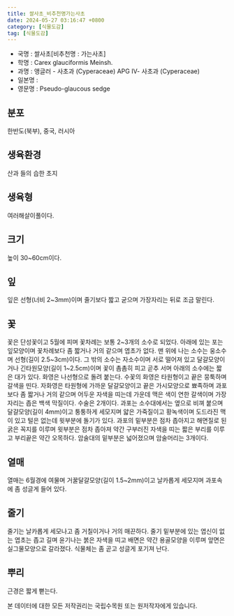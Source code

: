 ```yaml
---
title: 쌀사초_비추천명가는사초
date: 2024-05-27 03:16:47 +0800
category: [식물도감]
tag: [식물도감]
---
```




- 국명 : 쌀사초[비추천명 : 가는사초]
- 학명 : Carex glauciformis Meinsh.
- 과명 : 앵글러 - 사초과 (Cyperaceae) APG Ⅳ- 사초과 (Cyperaceae)
- 일본명 : 
- 영문명 : Pseudo-glaucous sedge


## 분포
한반도(북부), 중국, 러시아 
## 생육환경
산과 들의 습한 초지
## 생육형
여러해살이풀이다. 
## 크기
높이 30~60cm이다.
## 잎
잎은 선형(너비 2~3mm)이며 줄기보다 짧고 굳으며 가장자리는 뒤로 조금 말린다. 
## 꽃
꽃은 단성꽃이고 5월에 피며 꽃차례는 보통 2~3개의 소수로 되었다. 아래에 있는 포는 잎모양이며 꽃차례보다 좀 짧거나 거의 같으며 엽초가 없다. 맨 위에 나는 소수는 웅소수며 선형(길이 2.5~3cm)이다. 그 밖의 소수는 자소수이며 서로 떨어져 있고 달걀모양이거나 긴타원모양(길이 1~2.5cm)이며 꽃이 촘촘히 피고 곧추 서며 아래의 소수에는 짧은 대가 있다. 화영은 나선형으로 돌려 붙는다. 수꽃의 화영은 타원형이고 끝은 뭉툭하며 갈색을 띤다. 자화영은 타원형에 가까운 달걀모양이고 끝은 가시모양으로 뾰족하며 과포보다 좀 짧거나 거의 같으며 어두운 자색을 띠는데 가운데 맥은 색이 연한 갈색이며 가장자리는 좁은 백색 막질이다. 수술은 2개이다. 과포는 소수대에서는 옆으로 비껴 붙으며 달걀모양(길이 4mm)이고 퉁퉁하게 세모지며 얇은 가죽질이고 황녹색이며 도드라진 맥이 있고 털은 없는데 윗부분에 돌기가 있다. 과포의 밑부분은 점차 좁아지고 해면질로 된 굵은 꼭지를 이루며 윗부분은 점차 좁아져 약간 구부러진 자색을 띠는 짧은 부리를 이루고 부리끝은 약간 오목하다. 암술대의 밑부분은 넓어졌으며 암술머리는 3개이다. 
## 열매
열매는 6월경에 여물며 거꿀달걀모양(길이 1.5~2mm)이고 날카롭게 세모지며 과포속에 좀 성글게 들어 있다. 
## 줄기
줄기는 날카롭게 세모나고 좀 거칠이거나 거의 매끈하다. 줄기 밑부분에 있는 엽신이 없는 엽초는 좁고 길며 윤기나는 붉은 자색을 띠고 배면은 약간 용골모양을 이루며 앞면은 실그물모양으로 갈라졌다. 식물체는 좀 곧고 성글게 포기져 난다.
## 뿌리
근경은 짧게 뻗는다.






본 데이터에 대한 모든 저작권리는 국립수목원 또는 원저작자에게 있습니다.
